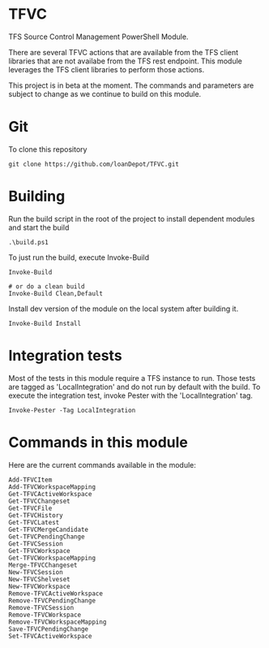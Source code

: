 # TFVC

TFS Source Control Management PowerShell Module.

There are several TFVC actions that are available from the TFS client libraries that are not availabe from the TFS rest endpoint. This module leverages the TFS client libraries to perform those actions.

This project is in beta at the moment. The commands and parameters are subject to change as we continue to build on this module.

# Git

To clone this repository

    git clone https://github.com/loanDepot/TFVC.git

# Building

Run the build script in the root of the project to install dependent modules and start the build

    .\build.ps1

To just run the build, execute Invoke-Build

    Invoke-Build

    # or do a clean build
    Invoke-Build Clean,Default


Install dev version of the module on the local system after building it.

    Invoke-Build Install

# Integration tests

Most of the tests in this module require a TFS instance to run. Those tests are tagged as 'LocalIntegration' and do not run by default with the build. To execute the integration test, invoke Pester with the 'LocalIntegration' tag.

    Invoke-Pester -Tag LocalIntegration

# Commands in this module

Here are the current commands available in the module:

    Add-TFVCItem
    Add-TFVCWorkspaceMapping
    Get-TFVCActiveWorkspace
    Get-TFVCChangeset
    Get-TFVCFile
    Get-TFVCHistory
    Get-TFVCLatest
    Get-TFVCMergeCandidate
    Get-TFVCPendingChange
    Get-TFVCSession
    Get-TFVCWorkspace
    Get-TFVCWorkspaceMapping
    Merge-TFVCChangeset
    New-TFVCSession
    New-TFVCShelveset
    New-TFVCWorkspace
    Remove-TFVCActiveWorkspace
    Remove-TFVCPendingChange
    Remove-TFVCSession
    Remove-TFVCWorkspace
    Remove-TFVCWorkspaceMapping
    Save-TFVCPendingChange
    Set-TFVCActiveWorkspace
